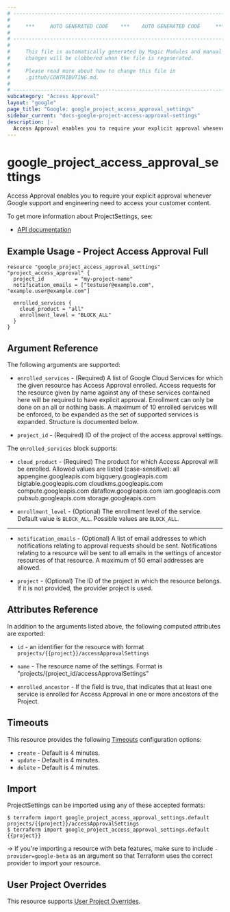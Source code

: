 ```yaml
---
# ----------------------------------------------------------------------------
#
#     ***     AUTO GENERATED CODE    ***    AUTO GENERATED CODE     ***
#
# ----------------------------------------------------------------------------
#
#     This file is automatically generated by Magic Modules and manual
#     changes will be clobbered when the file is regenerated.
#
#     Please read more about how to change this file in
#     .github/CONTRIBUTING.md.
#
# ----------------------------------------------------------------------------
subcategory: "Access Approval"
layout: "google"
page_title: "Google: google_project_access_approval_settings"
sidebar_current: "docs-google-project-access-approval-settings"
description: |-
  Access Approval enables you to require your explicit approval whenever Google support and engineering need to access your customer content.
---
```


# google\_project\_access\_approval\_settings

Access Approval enables you to require your explicit approval whenever Google support and engineering need to access your customer content.


To get more information about ProjectSettings, see:

* [API documentation](https://cloud.google.com/access-approval/docs/reference/rest/v1/projects)

## Example Usage - Project Access Approval Full


```hcl
resource "google_project_access_approval_settings" "project_access_approval" {
  project_id          = "my-project-name"
  notification_emails = ["testuser@example.com", "example.user@example.com"]

  enrolled_services {
  	cloud_product = "all"
  	enrollment_level = "BLOCK_ALL"
  }
}
```

## Argument Reference

The following arguments are supported:


* `enrolled_services` -
  (Required)
  A list of Google Cloud Services for which the given resource has Access Approval enrolled.
  Access requests for the resource given by name against any of these services contained here will be required
  to have explicit approval. Enrollment can only be done on an all or nothing basis.
  A maximum of 10 enrolled services will be enforced, to be expanded as the set of supported services is expanded.
  Structure is documented below.

* `project_id` -
  (Required)
  ID of the project of the access approval settings.


The `enrolled_services` block supports:

* `cloud_product` -
  (Required)
  The product for which Access Approval will be enrolled. Allowed values are listed (case-sensitive):
    all
    appengine.googleapis.com
    bigquery.googleapis.com
    bigtable.googleapis.com
    cloudkms.googleapis.com
    compute.googleapis.com
    dataflow.googleapis.com
    iam.googleapis.com
    pubsub.googleapis.com
    storage.googleapis.com

* `enrollment_level` -
  (Optional)
  The enrollment level of the service.
  Default value is `BLOCK_ALL`.
  Possible values are `BLOCK_ALL`.

- - -


* `notification_emails` -
  (Optional)
  A list of email addresses to which notifications relating to approval requests should be sent.
  Notifications relating to a resource will be sent to all emails in the settings of ancestor
  resources of that resource. A maximum of 50 email addresses are allowed.

* `project` - (Optional) The ID of the project in which the resource belongs.
    If it is not provided, the provider project is used.


## Attributes Reference

In addition to the arguments listed above, the following computed attributes are exported:

* `id` - an identifier for the resource with format `projects/{{project}}/accessApprovalSettings`

* `name` -
  The resource name of the settings. Format is "projects/{project_id/accessApprovalSettings"

* `enrolled_ancestor` -
  If the field is true, that indicates that at least one service is enrolled for Access Approval in one or more ancestors of the Project.


## Timeouts

This resource provides the following
[Timeouts](/docs/configuration/resources.html#timeouts) configuration options:

- `create` - Default is 4 minutes.
- `update` - Default is 4 minutes.
- `delete` - Default is 4 minutes.

## Import

ProjectSettings can be imported using any of these accepted formats:

```
$ terraform import google_project_access_approval_settings.default projects/{{project}}/accessApprovalSettings
$ terraform import google_project_access_approval_settings.default {{project}}
```

-> If you're importing a resource with beta features, make sure to include `-provider=google-beta`
as an argument so that Terraform uses the correct provider to import your resource.

## User Project Overrides

This resource supports [User Project Overrides](https://www.terraform.io/docs/providers/google/guides/provider_reference.html#user_project_override).
